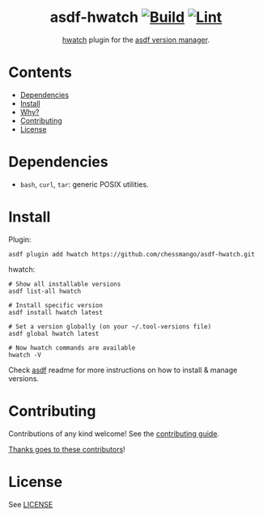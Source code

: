 <div align="center">

# asdf-hwatch [![Build](https://github.com/chessmango/asdf-hwatch/actions/workflows/build.yml/badge.svg)](https://github.com/chessmango/asdf-hwatch/actions/workflows/build.yml) [![Lint](https://github.com/chessmango/asdf-hwatch/actions/workflows/lint.yml/badge.svg)](https://github.com/chessmango/asdf-hwatch/actions/workflows/lint.yml)


[hwatch](https://github.com/blacknon/hwatch) plugin for the [asdf version manager](https://asdf-vm.com).

</div>

# Contents

- [Dependencies](#dependencies)
- [Install](#install)
- [Why?](#why)
- [Contributing](#contributing)
- [License](#license)

# Dependencies

- `bash`, `curl`, `tar`: generic POSIX utilities.

# Install

Plugin:

```shell
asdf plugin add hwatch https://github.com/chessmango/asdf-hwatch.git
```

hwatch:

```shell
# Show all installable versions
asdf list-all hwatch

# Install specific version
asdf install hwatch latest

# Set a version globally (on your ~/.tool-versions file)
asdf global hwatch latest

# Now hwatch commands are available
hwatch -V
```

Check [asdf](https://github.com/asdf-vm/asdf) readme for more instructions on how to
install & manage versions.

# Contributing

Contributions of any kind welcome! See the [contributing guide](contributing.md).

[Thanks goes to these contributors](https://github.com/chessmango/asdf-hwatch/graphs/contributors)!

# License

See [LICENSE](LICENSE)
